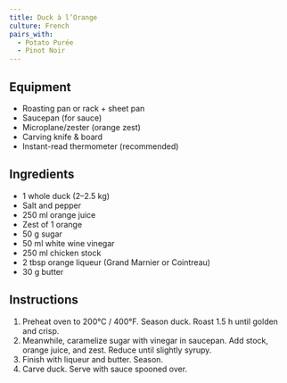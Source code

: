 ```yaml
---
title: Duck à l’Orange
culture: French
pairs_with:
  - Potato Purée
  - Pinot Noir
---
```


## Equipment
- Roasting pan or rack + sheet pan
- Saucepan (for sauce)
- Microplane/zester (orange zest)
- Carving knife & board
- Instant-read thermometer (recommended)

## Ingredients
- 1 whole duck (2–2.5 kg)
- Salt and pepper
- 250 ml orange juice
- Zest of 1 orange
- 50 g sugar
- 50 ml white wine vinegar
- 250 ml chicken stock
- 2 tbsp orange liqueur (Grand Marnier or Cointreau)
- 30 g butter

## Instructions
1. Preheat oven to 200°C / 400°F. Season duck. Roast 1.5 h until golden and crisp.
2. Meanwhile, caramelize sugar with vinegar in saucepan. Add stock, orange juice, and zest. Reduce until slightly syrupy.
3. Finish with liqueur and butter. Season.
4. Carve duck. Serve with sauce spooned over.
